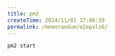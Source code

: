 ```yaml
---
title: pm2
createTime: 2024/11/01 17:08:39
permalink: /memorandum/e2opxls6/
---
```


```shell
pm2 start
```
